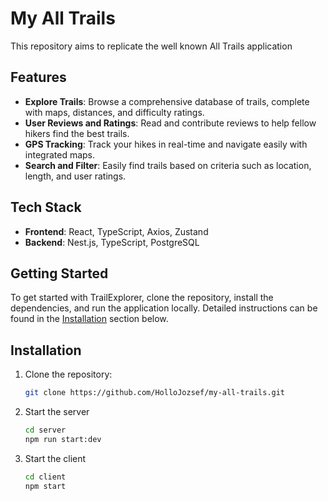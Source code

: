 # My All Trails

This repository aims to replicate the well known All Trails application

## Features

- **Explore Trails**: Browse a comprehensive database of trails, complete with maps, distances, and difficulty ratings.
- **User Reviews and Ratings**: Read and contribute reviews to help fellow hikers find the best trails.
- **GPS Tracking**: Track your hikes in real-time and navigate easily with integrated maps.
- **Search and Filter**: Easily find trails based on criteria such as location, length, and user ratings.

## Tech Stack

- **Frontend**: React, TypeScript, Axios, Zustand
- **Backend**: Nest.js, TypeScript, PostgreSQL 

## Getting Started

To get started with TrailExplorer, clone the repository, install the dependencies, and run the application locally. Detailed instructions can be found in the [Installation](#installation) section below.

## Installation

1. Clone the repository:
   ```bash
   git clone https://github.com/HolloJozsef/my-all-trails.git

2. Start the server
   ```bash
   cd server
   npm run start:dev
   ```

3. Start the client
   ```bash
   cd client
   npm start
   ```